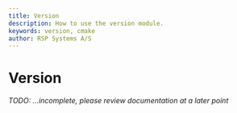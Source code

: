 ```yaml
---
title: Version
description: How to use the version module.
keywords: version, cmake
author: RSP Systems A/S
---
```


# Version

_TODO: ...incomplete, please review documentation at a later point_


